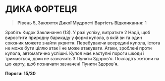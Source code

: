 ﻿# ДИКА ФОРТЕЦЯ

> **Рівень 5, Закляття Дикої Мудрості**
> **Вартість Відкликання:** 1

Зробіть Кидок Заклинання (13). У разі успіху, витратьте 2 Надії, щоб виростити природну барикаду у формі купола, в якій ви та один союзник можете знайти укриття. Перебуваючи всередині купола, істота не може бути ціллю атак і не може атакувати. Атаки, зроблені проти купола, автоматично успішні. Купол має наступні пороги шкоди і тримається, доки не зазначить 3 Пункти Здоров'я. Покладіть жетони на цю карту, щоб позначати зазначені Пункти Здоров'я.

**Пороги: 15/30**